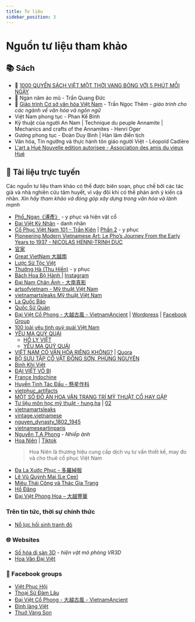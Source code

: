 ```yaml
---
title: Tư liệu
sidebar_position: 3
---
```


# Nguồn tư liệu tham khảo

## 📚 Sách

- 🌟 [1000 QUYỂN SÁCH VIỆT MỘT THỜI VANG BÓNG VỚI 5 PHÚT MỖI NGÀY​](https://docs.google.com/spreadsheets/d/1ACISndQGzHf78aZ_M9nORHKG5vObNWbwFnoH0C8dT9U/edit#gid=58434254)
- 🌟 Ngàn năm áo mũ - Trần Quang Đức
- 🌟 [Giáo trình Cơ sở văn hóa Việt Nam](https://mbn.edu.vn/sach-vui/giao-trinh-co-so-van-hoa-viet-nam-pgs-ts-tran-ngoc-them-pdf/1604/) - Trần Ngọc Thêm - _giáo trình cho các ngành về văn hóa và ngôn ngữ_
- Việt Nam phong tục - Phan Kế Bính
- Kỹ thuật của người An Nam | Technique du peuple Annamite | Mechanics and crafts of the Annamites - Henri Oger
- Gương phong tục - Đoàn Duy Bình | Hàn lâm điển tịch
- Văn hóa, Tín ngưỡng và thực hành tôn giáo người Việt - Léopold Cadière
- [L'art a Hué Nouvelle edition autorisee - Association des amis du vieux Hué](https://archive.org/details/larthunouvelle00asso)

## 🔖 Tài liệu trực tuyến

Các nguồn tư liệu tham khảo có thể được biên soạn, phục chế bởi các tác giả và nhà nghiên cứu tâm huyết, vì vậy đôi khi có thể phản ánh ý kiến cá nhân.
_Xin hãy tham khảo và đóng góp xây dựng trong văn hóa và lành mạnh_

- [Phổ_Ngạn《溥彥》](https://twitter.com/_Pho_Ngan) - y phục và hiện vật cổ
- [Đại Việt Kỳ Nhân](https://www.facebook.com/DaiVietKyNhan) - danh nhân
- [Cổ Phục Việt Nam 101 - Trần Kiên](https://www.facebook.com/media/set/?set=a.737761963724866&type=3) | [Phần 2](https://www.facebook.com/media/set/?set=a.738128400354889&type=3) - y phục
- [Pioneering Modern Vietnamese Art: Le Pho’s Journey From the Early Years to 1937 - NICOLAS HENNI-TRINH DUC](https://www.sothebys.com/en/articles/pioneering-modern-vietnamese-art-le-phos-journey-from-the-early-years-to-1937)
- [官家](https://www.facebook.com/lao.tu.5)
- [Great VietNam 大越南](https://www.facebook.com/gr8vietnam)
- [Lược Sử Tộc Việt](https://www.facebook.com/lstvfanpage)
- [Thưởng Hà (Thu Hiền)](https://www.instagram.com/thuongha.vietphuc/) - y phục
- [Bách Hoa Bộ Hành ](https://www.facebook.com/bachhoabohanh/) | [Instagram](https://www.instagram.com/bachhoabohanh/)
- [Đại Nam Chân Ảnh - 大南真影](https://www.instagram.com/dainamchananh/)
- [artsofvietnam - Mỹ thuật Việt Nam](https://www.instagram.com/artsofvietnam/)
- [vietnamartsleaks Mỹ thuật Việt Nam](https://www.instagram.com/vietnamartsleaks/)
- [La Quốc Bảo ](https://www.facebook.com/baroluo)
- [Quốc Sử Quán](https://quocsuquan92.blogspot.com)
- [Đại Việt Cổ Phong - 大越古風 - VietnamAncient](https://www.facebook.com/daivietcophong) | [Wordpress](https://daivietcophong.wordpress.com) | [Facebook Group](https://www.facebook.com/groups/630359420385614)
- [100 loài yêu tinh quỷ quái Việt Nam ](https://www.facebook.com/groups/234875993668423/posts/926450591177623)
- [YÊU MA QUỶ QUÁI](https://www.facebook.com/yeumaquyquai)
  - [HỒ LY VIỆT](https://www.facebook.com/media/set/?set=a.437072127739408&type=3)
  - [YÊU MA QUỶ QUÁI](https://www.facebook.com/media/set/?set=a.104216451024979&type=3)
- [VIỆT NAM CÓ VĂN HÓA RIÊNG KHÔNG?](https://www.facebook.com/PageNayDichHet/posts/pfbid02BnYyKHybmAHywmEFg5phsXuPHrKB7svTN9oHsoQCZbkYRLtjJ5QyFhTXwreB2Swjl) | [Quora](https://qr.ae/pyQjL5)
- [BỘ SƯU TẬP CỔ VẬT ĐÔNG SƠN, PHÙNG NGUYÊN](https://drive.google.com/drive/folders/1ak3SEdNyjcjk9NkXdSaWperb02BrdOan?usp=sharing)
- [Binh Khí Việt](https://www.facebook.com/BinhkhiVietNam)
- [ĐẠI VIỆT VÕ BỊ](https://www.facebook.com/DaiVietvobi)
- [France Indochine](https://www.facebook.com/FranceIndochine)
- [Huyền Tinh Tác Đấu - 懸星作枓](https://www.facebook.com/huyentinhtacdau)
- [vietphuc_artifacts](https://www.instagram.com/vietphuc_artifacts/)
- [MỘT SỐ ĐỒ ÁN HOA VĂN TRANG TRÍ MỸ THUẬT CỔ HAY GẶP](https://drive.google.com/file/d/10b8BQFPh5kE8k6JdnFHrv3XUN6qfO9xD/view?usp=sharing)
- [Tư liệu môn học mỹ thuật - hung.ha](https://mtcb01.wordpress.com) | [02](https://mtcb02.wordpress.com)
- [vietnamartsleaks](https://www.instagram.com/vietnamartsleaks/)
- [vintage.vietnamese](https://www.instagram.com/vintage.vietnamese/)
- [nguyen_dynasty_1802_1945](https://www.instagram.com/nguyen_dynasty_1802_1945/)
- [vietnameseartinparis](https://www.instagram.com/vietnameseartinparis/)
- [Nguyễn T.A Phong](https://www.facebook.com/profile.php?id=100079904440298) - _Nhiếp ảnh_
- [Hoa Niên](https://www.facebook.com/Hoanien.concept) | [Tiktok](https://www.tiktok.com/@hoanien.concept)
  > Hoa Niên là thương hiệu cung cấp dịch vụ tư vấn thiết kế, may đo và cho thuê cổ phục Việt Nam
- [Đa La Xước Phục - 多羅綽服](https://www.facebook.com/dalaxuocphuc)
- [Lê Vũ Quỳnh Mai (Le Cee)](https://www.facebook.com/uncun.pg)
- [Miêu Thái Công và Thác Gia Trang](https://twitter.com/MieuThaiCong)
- [Hồ Đăng](https://twitter.com/vantranbao07)
- [Đại Việt Phong Hoa – 大越豐華](https://daivietphonghoa.wordpress.com)

### Trên tin tức, thời sự chính thức

- [Nỗ lực hồi sinh tranh đỏ](https://www.facebook.com/www.hanoionline.vn/videos/236943312422683/)

### 🌐 Websites

- [Số hóa di sản 3D](https://vr3d.vn/trienlam/) - _hiện vật mô phỏng VR3D_
- [Hoa Văn Đại Việt](https://hoavandaiviet.vn/?fbclid=IwAR18kr0IjygMZJJeO217dWNiAvA_nTJwLEMFtrITeJkRfXSMKcQ87Va_EoQ)

### 👋 Facebook groups

- [Việt Phục Hội](https://www.facebook.com/groups/2440350972853718)
- [Thoại Sử Đàm Lâu](https://www.facebook.com/groups/947255362740012/)
- [Đại Việt Cổ Phong - 大越古風 - VietnamAncient](https://www.facebook.com/groups/630359420385614)
- [Đình làng Việt](https://www.facebook.com/groups/DinhlangVN)
- [Thuở Vàng Son](https://www.facebook.com/groups/521603065452080/)
